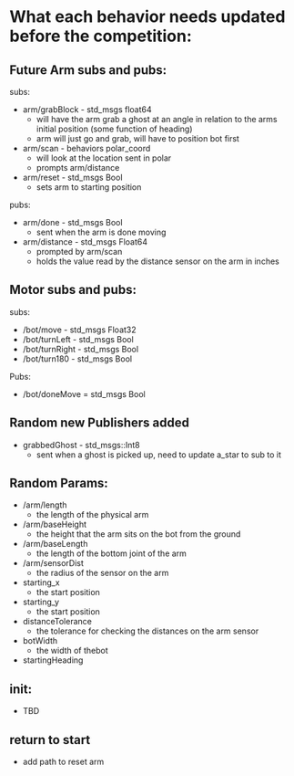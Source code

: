 # What each behavior needs updated before the competition: 

## Future Arm subs and pubs:  
subs:
- arm/grabBlock - std_msgs float64
    - will have the arm grab a ghost at an angle in relation to the arms initial position (some function of heading)
    - arm will just go and grab, will have to position bot first
- arm/scan - behaviors polar_coord 
    - will look at the location sent in polar
    - prompts arm/distance
- arm/reset - std_msgs Bool
    - sets arm to starting position

pubs:
- arm/done - std_msgs Bool
    - sent when the arm is done moving
- arm/distance - std_msgs Float64
    - prompted by arm/scan
    - holds the value read by the distance sensor on the arm in inches

## Motor subs and pubs:
subs:
- /bot/move - std_msgs Float32 
- /bot/turnLeft - std_msgs Bool
- /bot/turnRight - std_msgs Bool
- /bot/turn180 - std_msgs Bool

Pubs:
- /bot/doneMove = std_msgs Bool

## Random new Publishers added
- grabbedGhost - std_msgs::Int8
    - sent when a ghost is picked up, need to update a_star to sub to it

## Random Params:
- /arm/length
    - the length of the physical arm
- /arm/baseHeight
    - the height that the arm sits on the bot from the ground
- /arm/baseLength
    - the length of the bottom joint of the arm
- /arm/sensorDist
    - the radius of the sensor on the arm
- starting_x
    - the start position
- starting_y
    - the start position
- distanceTolerance
    - the tolerance for checking the distances on the arm sensor
- botWidth
    - the width of thebot
- startingHeading
    


## init:
- TBD

## return to start
- add path to reset arm